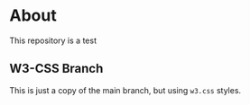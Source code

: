 # About

This repository is a test 

## W3-CSS Branch

This is just a copy of the main branch, but using `w3.css` styles.

